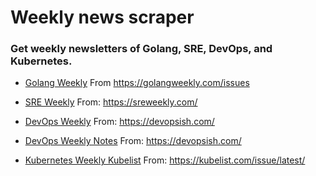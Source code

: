 # Weekly news scraper

### Get weekly newsletters of Golang, SRE, DevOps, and Kubernetes.


- [Golang Weekly](golangweekly/golangweekly-375.md) From https://golangweekly.com/issues

- [SRE Weekly](sreweekly/sreweekly-283.md) From: https://sreweekly.com/

- [DevOps Weekly](devopsweekly/devopsweekly-230.md) From: https://devopsish.com/

- [DevOps Weekly Notes](devopsweeklynotes/devopsweeklynotes-230.md) From: https://devopsish.com/

- [Kubernetes Weekly Kubelist](kubelist/kubelist-134.md) From: https://kubelist.com/issue/latest/
